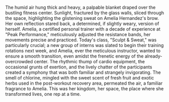 The humid air hung thick and heavy, a palpable blanket draped over the bustling fitness center.  Sunlight, fractured by the glass walls, sliced through the space, highlighting the glistening sweat on Amelia Hernandez's brow.  Her own reflection stared back, a determined, if slightly weary, version of herself.  Amelia, a certified personal trainer with a decade of experience at "Peak Performance," meticulously adjusted the resistance bands, her movements precise and practiced.  Today's class, "Sculpt & Sweat," was particularly crucial; a new group of interns was slated to begin their training rotations next week, and Amelia, ever the meticulous instructor, wanted to ensure a smooth transition, even amidst the frenetic energy of the already-overcrowded center.  The rhythmic thump of cardio equipment, the occasional grunts of exertion, and the lively chatter of the participants created a symphony that was both familiar and strangely invigorating.  The smell of chlorine, mingled with the sweet scent of fresh fruit and exotic herbs used in the post-workout recovery area, permeated the air, a familiar fragrance to Amelia. This was her kingdom, her space, the place where she transformed lives, one rep at a time.
